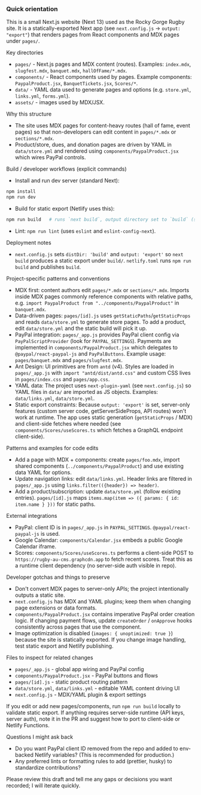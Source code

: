 ### Quick orientation

This is a small Next.js website (Next 13) used as the Rocky Gorge Rugby site. It is a statically-exported Next app (see `next.config.js` -> `output: "export"`) that renders pages from React components and MDX pages under `pages/`.

Key directories
- `pages/` - Next.js pages and MDX content (routes). Examples: `index.mdx`, `slugfest.mdx`, `banquet.mdx`, `hallOfFame/*.mdx`.
- `components/` - React components used by pages. Example components: `PaypalProduct.jsx`, `BanquetTickets.jsx`, `Scores/*`.
- `data/` - YAML data used to generate pages and options (e.g. `store.yml`, `links.yml`, `forms.yml`).
- `assets/` - images used by MDX/JSX.

Why this structure
- The site uses MDX pages for content-heavy routes (hall of fame, event pages) so that non-developers can edit content in `pages/*.mdx` or `sections/*.mdx`.
- Product/store, dues, and donation pages are driven by YAML in `data/store.yml` and rendered using `components/PaypalProduct.jsx` which wires PayPal controls.

Build / developer workflows (explicit commands)
- Install and run dev server (standard Next):

```bash
npm install
npm run dev
```

- Build for static export (Netlify uses this):

```bash
npm run build   # runs `next build`, output directory set to `build` (see next.config.js)
```

- Lint: `npm run lint` (uses `eslint` and `eslint-config-next`).

Deployment notes
- `next.config.js` sets `distDir: 'build'` and `output: 'export'` so `next build` produces a static export under `build/`. `netlify.toml` runs `npm run build` and publishes `build`.

Project-specific patterns and conventions
- MDX first: content authors edit `pages/*.mdx` or `sections/*.mdx`. Imports inside MDX pages commonly reference components with relative paths, e.g. `import PaypalProduct from "../components/PaypalProduct"` in `banquet.mdx`.
- Data-driven pages: `pages/[id].js` uses `getStaticPaths`/`getStaticProps` and reads `data/store.yml` to generate store pages. To add a product, edit `data/store.yml` and the static build will pick it up.
- PayPal integration: `pages/_app.js` provides PayPal client config via `PayPalScriptProvider` (look for `PAYPAL_SETTINGS`). Payments are implemented in `components/PaypalProduct.jsx` which delegates to `@paypal/react-paypal-js` and `PayPalButtons`. Example usage: `pages/banquet.mdx` and `pages/slugfest.mdx`.
- Ant Design: UI primitives are from `antd` (v4). Styles are loaded in `pages/_app.js` with `import "antd/dist/antd.css"` and custom CSS lives in `pages/index.css` and `pages/app.css`.
- YAML data: The project uses `next-plugin-yaml` (see `next.config.js`) so YAML files in `data/` are imported as JS objects. Examples: `data/links.yml`, `data/store.yml`.
- Static export constraints: Because `output: 'export'` is set, server-only features (custom server code, getServerSideProps, API routes) won't work at runtime. The app uses static generation (`getStaticProps` / MDX) and client-side fetches where needed (see `components/Scores/useScores.ts` which fetches a GraphQL endpoint client-side).

Patterns and examples for code edits
- Add a page with MDX + components: create `pages/foo.mdx`, import shared components (`../components/PaypalProduct`) and use existing data YAML for options.
- Update navigation links: edit `data/links.yml`. Header links are filtered in `pages/_app.js` using `links.filter(({header}) => header)`.
- Add a product/subscription: update `data/store.yml` (follow existing entries). `pages/[id].js` maps `items.map(item => ({ params: { id: item.name } }))` for static paths.

External integrations
- PayPal: client ID is in `pages/_app.js` in `PAYPAL_SETTINGS`. `@paypal/react-paypal-js` is used.
- Google Calendar: `components/Calendar.jsx` embeds a public Google Calendar iframe.
- Scores: `components/Scores/useScores.ts` performs a client-side POST to `https://rugby-au-cms.graphcdn.app` to fetch recent scores. Treat this as a runtime client dependency (no server-side auth visible in repo).

Developer gotchas and things to preserve
- Don't convert MDX pages to server-only APIs; the project intentionally outputs a static site.
- `next.config.js` has MDX and YAML plugins; keep them when changing page extensions or data formats.
- `components/PaypalProduct.jsx` contains imperative PayPal order creation logic. If changing payment flows, update `createOrder` / `onApprove` hooks consistently across pages that use the component.
- Image optimization is disabled (`images: { unoptimized: true }`) because the site is statically exported. If you change image handling, test static export and Netlify publishing.

Files to inspect for related changes
- `pages/_app.js` - global app wiring and PayPal config
- `components/PaypalProduct.jsx` - PayPal buttons and flows
- `pages/[id].js` - static product routing pattern
- `data/store.yml`, `data/links.yml` - editable YAML content driving UI
- `next.config.js` - MDX/YAML plugin & export settings

If you edit or add new pages/components, run `npm run build` locally to validate static export. If anything requires server-side runtime (API keys, server auth), note it in the PR and suggest how to port to client-side or Netlify Functions.

Questions I might ask back
- Do you want PayPal client ID removed from the repo and added to env-backed Netlify variables? (This is recommended for production.)
- Any preferred lints or formatting rules to add (prettier, husky) to standardize contributions?

Please review this draft and tell me any gaps or decisions you want recorded; I will iterate quickly.
